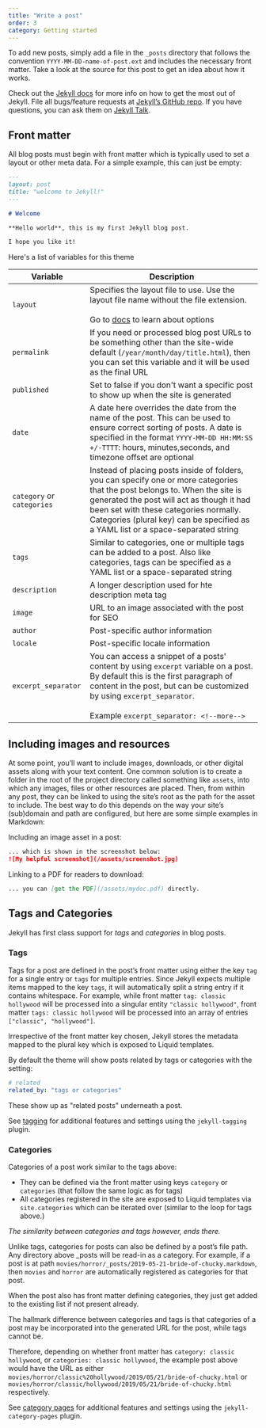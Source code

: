 ```yaml
---
title: "Write a post"
order: 3
category: Getting started
---
```


To add new posts, simply add a file in the `_posts` directory that follows the convention `YYYY-MM-DD-name-of-post.ext` and includes the necessary front matter. Take a look at the source for this post to get an idea about how it works.

Check out the [Jekyll docs][jekyll-docs] for more info on how to get the most out of Jekyll. File all bugs/feature requests at [Jekyll’s GitHub repo][jekyll-gh]. If you have questions, you can ask them on [Jekyll Talk][jekyll-talk].

[jekyll-docs]: https://jekyllrb.com/docs/home
[jekyll-gh]: https://github.com/jekyll/jekyll
[jekyll-talk]: https://talk.jekyllrb.com/


## Front matter

All blog posts must begin with front matter which is typically used to set a layout or other meta data.  For a simple example, this can just be empty:

```markdown
---
layout: post
title: "welcome to Jekyll!"
---

# Welcome

**Hello world**, this is my first Jekyll blog post.

I hope you like it!
```

Here's a list of variables for this theme

| Variable | Description |
|---|---|
| `layout` | Specifies the layout file to use.  Use the layout file name without the file extension. <br/><br/> Go to [docs](../_docs/index.html) to learn about options |
| `permalink` | If you need or processed blog post URLs to be something other than the site-wide default (`/year/month/day/title.html`), then you can set this variable and it will be used as the final URL |
| `published` | Set to false if you don't want a specific post to show up when the site is generated |
| `date` | A date here overrides the date from the name of the post.  This can be used to ensure correct sorting of posts.  A date is specified in the format `YYYY-MM-DD HH:MM:SS +/-TTTT`: hours, minutes,seconds, and timezone offset are optional |
| `category` or `categories` | Instead of placing posts inside of folders, you can specify one or more categories that the post belongs to.  When the site is generated the post will act as though it had been set with these categories normally.  Categories (plural key) can be specified as a YAML list or a space-separated string |
| `tags` | Similar to categories, one or multiple tags can be added to a post.  Also like categories, tags can be specified as a YAML list or a space-separated string |
| `description` | A longer description used for hte description meta tag |
| `image` | URL to an image associated with the post for SEO |
| `author` | Post-specific author information |
| `locale` | Post-specific locale information |
| `excerpt_separator` | You can access a snippet of a posts' content by using `excerpt` variable on a post.  By default this is the first paragraph of content in the post, but can be customized by using `excerpt_separator`. <br/><br/>Example `excerpt_separator: <!--more-->` |


## Including images and resources

At some point, you’ll want to include images, downloads, or other digital assets along with your text content. One common solution is to create a folder in the root of the project directory called something like `assets`, into which any images, files or other resources are placed. Then, from within any post, they can be linked to using the site’s root as the path for the asset to include. The best way to do this depends on the way your site’s (sub)domain and path are configured, but here are some simple examples in Markdown:

Including an image asset in a post:

```markdown
... which is shown in the screenshot below:
![My helpful screenshot](/assets/screenshot.jpg)
```

Linking to a PDF for readers to download:

```markdown
... you can [get the PDF](/assets/mydoc.pdf) directly.
```

## Tags and Categories

Jekyll has first class support for *tags* and *categories* in blog posts.

### Tags

Tags for a post are defined in the post’s front matter using either the key `tag` for a single entry or `tags` for multiple entries.
Since Jekyll expects multiple items mapped to the key `tags`, it will automatically split a string entry if it contains whitespace. For example, while front matter `tag: classic hollywood` will be processed into a singular entity `"classic hollywood"`, front matter `tags: classic hollywood` will be processed into an array of entries `["classic", "hollywood"]`.

Irrespective of the front matter key chosen, Jekyll stores the metadata mapped to the plural key which is exposed to Liquid templates.

By default the theme will show posts related by tags or categories with the setting:

```yaml
# related
related_by: "tags or categories"
```

These show up as "related posts" underneath a post.

See [tagging](plugins/tagging.md) for additional features and settings using the `jekyll-tagging` plugin.

### Categories

Categories of a post work similar to the tags above:

- They can be defined via the front matter using keys `category` or `categories` (that follow the same logic as for tags)
- All categories registered in the site are exposed to Liquid templates via `site.categories` which can be iterated over (similar to the loop for tags above.)

*The similarity between categories and tags however, ends there.*

Unlike tags, categories for posts can also be defined by a post’s file path. Any directory above _posts will be read-in as a category. For example, if a post is at path `movies/horror/_posts/2019-05-21-bride-of-chucky.markdown`, then `movies` and `horror` are automatically registered as categories for that post.

When the post also has front matter defining categories, they just get added to the existing list if not present already.

The hallmark difference between categories and tags is that categories of a post may be incorporated into the generated URL for the post, while tags cannot be.

Therefore, depending on whether front matter has `category: classic hollywood`, or `categories: classic hollywood`, the example post above would have the URL as either `movies/horror/classic%20hollywood/2019/05/21/bride-of-chucky.html` or `movies/horror/classic/hollywood/2019/05/21/bride-of-chucky.html` respectively.

See [category pages](plugins/category-pages.md) for additional features and settings using the `jekyll-category-pages` plugin.
